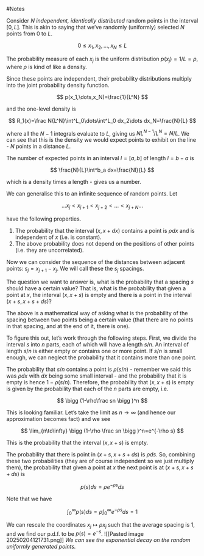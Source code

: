 #Notes 

Consider $N$ *independent, identically distributed* random points in the interval $[0,L]$. This is akin to saying that we’ve randomly (uniformly) selected $N$ points from $0$ to $L$. 

$$
0 \leq x_1,x_2,\dots,x_N\leq L
$$

The probability measure of each $x_j$ is the uniform distribution $p(x_j)=1/L=\rho$, where $\rho$ is kind of like a density. 

Since these points are independent, their probability distributions multiply into the joint probability density function.

$$
p(x_1,\dots,x_N)=\frac{1}{L^N}
$$

and the one-level density is 

$$
R_1(x)=\frac N{L^N}\int^L_0\dots\int^L_0 dx_2\dots dx_N=\frac{N}{L}
$$

where all the $N-1$ integrals evaluate to $L$, giving us $NL^{N-1}/L^N=N/L$. We can see that this is the density we would expect points to exhibit on the line - $N$ points in a distance $L$. 

The number of expected points in an interval $I=[a,b]$ of length $l=b-a$ is 

$$
\frac{N}{L}\int^b_a dx=\frac{Nl}{L}
$$

which is a density times a length - gives us a number. 

We can generalise this to an infinite sequence of random points. Let

$$
\dots x_j<x_{j+1}<x_{j+2}<\dots<x_{j+N}\dots
$$

have the following properties.

1. The probability that the interval $(x,x+dx)$ contains a point is $\rho dx$ and is independent of $x$ (i.e. is constant).
2. The above probability does not depend on the positions of other points (i.e. they are uncorrelated).

Now we can consider the sequence of the distances between adjacent points: $s_j=x_{j+1}-x_j$. We will call these the $s_j$ spacings. 

The question we want to answer is, what is the probability that a spacing $s$ should have a certain value? That is, what is the probability that given a point at $x$, the interval $(x,x+s)$ is empty and there is a point in the interval $(x+s,x+s+ds)$?

The above is a mathematical way of asking what is the probability of the spacing between two points being a certain value (that there are no points in that spacing, and at the end of it, there is one). 

To figure this out, let’s work through the following steps. First, we divide the interval $s$ into $n$ parts, each of which will have a length $s/n$. An interval of length $s/n$ is either empty or contains one or more point. If $s/n$ is small enough, we can neglect the probability that it contains more than one point. 

The probability that $s/n$ contains a point is $\rho(s/n)$ - remember we said this was $\rho dx$ with $dx$ being some small interval - and the probability that it is empty is hence $1-\rho(s/n)$. Therefore, the probability that $(x,x+s)$ is empty is given by the probability that each of the $n$ parts are empty, i.e.

$$
\bigg (1-\rho\frac sn \bigg )^n
$$

This is looking familiar. Let’s take the limit as $n\to\infty$ (and hence our approximation becomes fact) and we see

$$
\lim_{n\to\infty} \bigg (1-\rho \frac sn \bigg )^n=e^{-\rho s}
$$

This is the probability that the interval $(x,x+s)$ is empty. 

The probability that there is point in $(x+s,x+s+ds)$ is $\rho ds$. So, combining these two probabilities (they are of course independent so we just multiply them), the probability that given a point at $x$ the next point is at $(x+s, x+s+ds)$ is

$$
p(s)ds=\rho e^{-\rho s}ds
$$

Note that we have 

$$
\int_0^\infty p(s)ds=\rho\int_0^\infty e^{-\rho s}ds=1
$$

We can rescale the coordinates $x_j\mapsto \rho x_j$ such that the average spacing is $1$, and we find our p.d.f. to be $p(s)=e^{-s}$.
![[Pasted image 20250204121731.png]]
*We can see the exponential decay on the random uniformly generated points.*